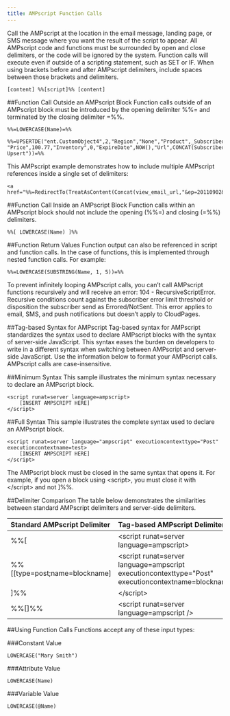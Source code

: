 ```yaml
---
title: AMPscript Function Calls
---
```


Call the AMPscript at the location in the email message, landing page, or SMS message where you want the result of the script to appear. All AMPscript code and functions must be surrounded by open and close delimiters, or the code will be ignored by the system. Function calls will execute even if outside of a scripting statement, such as SET or IF. When using brackets before and after AMPscript delimiters, include spaces between those brackets and delimiters.

```
[content] %%[script]%% [content]
```

##Function Call Outside an AMPscript Block
Function calls outside of an AMPscript block must be introduced by the opening delimiter %%= and terminated by the closing delimiter =%%.

```
%%=LOWERCASE(Name)=%%

%%=UPSERTDE("ent.CustomObject4",2,"Region","None","Product",_SubscriberKey,"Available",0,
"Price",100.77,"Inventory",0,"ExpireDate",NOW(),"Url",CONCAT(SubscriberID," Upsert"))=%%
```

This AMPscript example demonstrates how to include multiple AMPscript references inside a single set of delimiters:

```
<a href="%%=RedirectTo(TreatAsContent(Concat(view_email_url,"&ep=20110902&oeid=20110902",Substring(Uppercase(Source),1,1))))=%%">
```

##Function Call Inside an AMPscript Block
Function calls within an AMPscript block should not include the opening (%%=) and closing (=%%) delimiters.

```
%%[ LOWERCASE(Name) ]%%
```

##Function Return Values
Function output can also be referenced in script and function calls.  In the case of functions, this is implemented through nested function calls. For example:

```
%%=LOWERCASE(SUBSTRING(Name, 1, 5))=%%
```
<div class ="alert">To prevent infinitely looping AMPscript calls, you can’t call AMPscript functions recursively and will receive an error: 104 - RecursiveScriptError. Recursive conditions count against the subscriber error limit threshold or disposition the subscriber send as Errored/NotSent. This error applies to email, SMS, and push notifications but doesn’t apply to CloudPages.</div>

##Tag-based Syntax for AMPscript
Tag-based syntax for AMPscript standardizes the syntax used to declare AMPscript blocks with the syntax of server-side JavaScript. This syntax eases the burden on developers to write in a different syntax when switching between AMPscript and server-side JavaScript. Use the information below to format your AMPscript calls. AMPscript calls are case-insensitive.

##Minimum Syntax
This sample illustrates the minimum syntax necessary to declare an AMPscript block.

```
<script runat=server language=ampscript>
    [INSERT AMPSCRIPT HERE]
</script>
```

##Full Syntax
This sample illustrates the complete syntax used to declare an AMPscript block.

```
<script runat=server language="ampscript" executioncontexttype="Post" executioncontextname=test>
    [INSERT AMPSCRIPT HERE]
</script>
```

The AMPscript block must be closed in the same syntax that opens it. For example, if you open a block using &#60;script&#62;, you must close it with &#60;/script&#62; and not ]%%.

##Delimiter Comparison
The table below demonstrates the similarities between standard AMPscript delimiters and server-side delimiters.

<table class="table table-hover">
<thead align="left">
<tr>
<th>Standard AMPscript Delimiter</th>
<th>Tag-based AMPscript Delimiter</th>
</tr>
</thead>
<tbody>
<tr>
<td>%%[</td>
<td>&#60;script runat=server language=ampscript&#62;</td>
</tr>
<tr>
<td>%%[[type=post;name=blockname]</td>
<td>&#60;script runat=server language=ampscript executioncontexttype="Post" executioncontextname=blockname&#62;</td>
</tr>
<tr>
<td>]%%</td>
<td>&#60;/script&#62;</td>
</tr>
<tr>
<td>%%[]%%</td>
<td>&#60;script runat=server language=ampscript /&#62;</td>
</tr>
</tbody>
</table>

##Using Function Calls
Functions accept any of these input types:

###Constant Value

```
LOWERCASE("Mary Smith")
```

###Attribute Value

```
LOWERCASE(Name)
```

###Variable Value

```
LOWERCASE(@Name)
```

